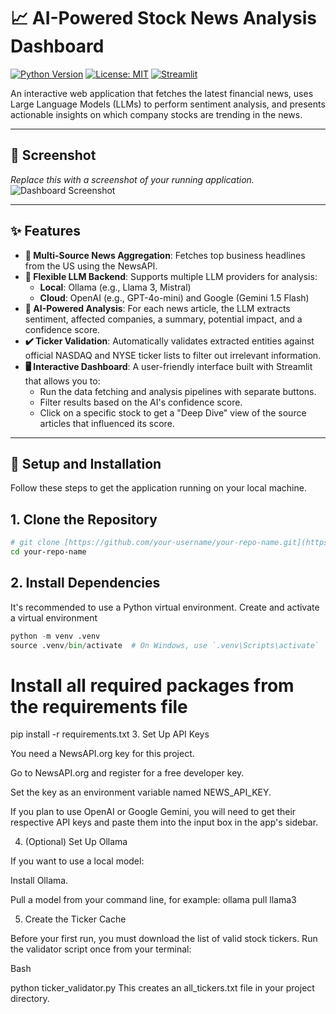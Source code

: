 # 📈 AI-Powered Stock News Analysis Dashboard

[![Python Version](https://img.shields.io/badge/Python-3.9+-blue.svg)](https://www.python.org/downloads/)
[![License: MIT](https://img.shields.io/badge/License-MIT-yellow.svg)](https://opensource.org/licenses/MIT)
[![Streamlit](https://img.shields.io/badge/Made%20with-Streamlit-red.svg)](https://streamlit.io)

An interactive web application that fetches the latest financial news, uses Large Language Models (LLMs) to perform sentiment analysis, and presents actionable insights on which company stocks are trending in the news.

---
## 📸 Screenshot

*Replace this with a screenshot of your running application.*
![Dashboard Screenshot](app_screenshot.png)

---
## ✨ Features

* **📰 Multi-Source News Aggregation**: Fetches top business headlines from the US using the NewsAPI.
* **🧠 Flexible LLM Backend**: Supports multiple LLM providers for analysis:
    * **Local**: Ollama (e.g., Llama 3, Mistral)
    * **Cloud**: OpenAI (e.g., GPT-4o-mini) and Google (Gemini 1.5 Flash)
* **🤖 AI-Powered Analysis**: For each news article, the LLM extracts sentiment, affected companies, a summary, potential impact, and a confidence score.
* **✔️ Ticker Validation**: Automatically validates extracted entities against official NASDAQ and NYSE ticker lists to filter out irrelevant information.
* **🖥️ Interactive Dashboard**: A user-friendly interface built with Streamlit that allows you to:
    * Run the data fetching and analysis pipelines with separate buttons.
    * Filter results based on the AI's confidence score.
    * Click on a specific stock to get a "Deep Dive" view of the source articles that influenced its score.

---
## 🚀 Setup and Installation

Follow these steps to get the application running on your local machine.

## 1. Clone the Repository
```bash
# git clone [https://github.com/your-username/your-repo-name.git](https://github.com/your-username/your-repo-name.git)
cd your-repo-name
```
## 2. Install Dependencies

It's recommended to use a Python virtual environment.
Create and activate a virtual environment
``` python
python -m venv .venv
source .venv/bin/activate  # On Windows, use `.venv\Scripts\activate`
```

# Install all required packages from the requirements file
pip install -r requirements.txt
3. Set Up API Keys

You need a NewsAPI.org key for this project.

Go to NewsAPI.org and register for a free developer key.

Set the key as an environment variable named NEWS_API_KEY.

If you plan to use OpenAI or Google Gemini, you will need to get their respective API keys and paste them into the input box in the app's sidebar.

4. (Optional) Set Up Ollama

If you want to use a local model:

Install Ollama.

Pull a model from your command line, for example: ollama pull llama3

5. Create the Ticker Cache

Before your first run, you must download the list of valid stock tickers. Run the validator script once from your terminal:

Bash

python ticker_validator.py
This creates an all_tickers.txt file in your project directory.
